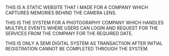 THIS IS A STATIC WEBSITE THAT I MADE FOR A COMPANY WHICH CAPTURES MEMORIES BEHIND THE CAMERA LENS.

THIS IS THE SYSTEM FOR A PHOTOGRAPHY COMPANY WHICH HANDLES MULTIPLE EVENTS WHERE USERS CAN LOGIN
AND REQUEST FOR THE SERVICES FROM THE COMPANY FOR THE REQUIRED DATE.

THIS IS ONLY A SEMI DIGITAL SYSTEM AS TRANSACTIION AFTER INITIAL REGISTRATION CANNOT BE COMPLETED
THROUGH THE SYSTEM.